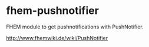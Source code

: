 fhem-pushnotifier
=================

FHEM module to get pushnotifications with PushNotifier.

http://www.fhemwiki.de/wiki/PushNotifier
